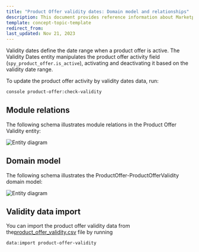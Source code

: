 ```yaml
---
title: "Product Offer validity dates: Domain model and relationships"
description: This document provides reference information about Marketplace Product Offer validity dates in the Spryker Marketplace.
template: concept-topic-template
redirect_from:
last_updated: Nov 21, 2023
---
```


Validity dates define the date range when a product offer is active. The Validity Dates entity manipulates the product offer activity field (`spy_product_offer.is_active`),
activating and deactivating it based on the validity date range.

To update the product offer activity by validity dates data, run:

```bash
console product-offer:check-validity
```

## Module relations

The following schema illustrates module relations in the Product Offer Validity entity:

![Entity diagram](https://confluence-connect.gliffy.net/embed/image/c49ca6db-3655-4d86-bdb1-ed05d2e1e721.png?utm_medium=live&utm_source=custom)


## Domain model

The following schema illustrates the ProductOffer-ProductOfferValidity domain model:

![Entity diagram](https://confluence-connect.gliffy.net/embed/image/b20c2abe-77c4-4c33-b361-48034e64dc7b.png?utm_medium=live&utm_source=custom)

## Validity data import

You can import the product offer validity data from the[product_offer_validity.csv](/docs/pbc/all/offer-management/{{site.version}}/marketplace/import-and-export-data/import-file-details-product-offer-validity.csv.html) file by running

```bash
data:import product-offer-validity
```
